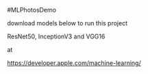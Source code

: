 #MLPhotosDemo

download models below to run this project

ResNet50, InceptionV3 and VGG16

at

https://developer.apple.com/machine-learning/
